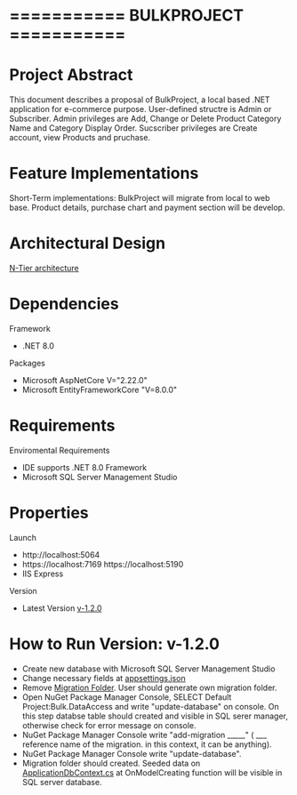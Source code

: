 # =========== BULKPROJECT ===========

# Project Abstract
 This document describes a proposal of BulkProject, a local based .NET application for e-commerce purpose. User-defined structre is Admin or Subscriber. Admin 
 privileges are Add, Change or Delete Product Category Name and Category Display Order. Sucscriber privileges are Create account, view Products and pruchase. 

# Feature Implementations
 Short-Term implementations: BulkProject will migrate from local to web base. Product details, purchase chart and payment section will be develop.

# Architectural Design 

<a href="https://learn.microsoft.com/en-us/azure/architecture/guide/architecture-styles/n-tier" target="_blank">N-Tier architecture</a>

# Dependencies

 Framework
  - .NET 8.0
 
 Packages
  - Microsoft AspNetCore V="2.22.0"
  - Microsoft EntityFrameworkCore "V=8.0.0"

# Requirements

 Enviromental Requirements
   - IDE supports .NET 8.0 Framework
   - Microsoft SQL Server Management Studio
  
 # Properties
    
 Launch
   - http://localhost:5064
   - https://localhost:7169 https://localhost:5190
   - IIS Express

 Version
 - Latest Version <a href="https://github.com/GirayTurker/BulkMVCProject/tree/v-1.2.0" target="_blank">v-1.2.0</a>

 # How to Run Version: v-1.2.0

  - Create new database with Microsoft SQL Server Management Studio
  - Change necessary fields at <a href="https://github.com/GirayTurker/BulkMVCProject/blob/master/BulkProject/appsettings.json" target="_blank">appsettings.json</a>
  - Remove <a href="https://github.com/GirayTurker/BulkMVCProject/tree/master/BulkProject/Migrations">Migration Folder</a>. User should generate own migration folder.
  - Open NuGet Package Manager Console, SELECT Default Project:Bulk.DataAccess and write "update-database" on console. On this step databse table should created and      visible in SQL serer manager, otherwise check for error message on console.
  - NuGet Package Manager Console write "add-migration _____" ( ___ reference name of the migration. in this context, it can be anything).
  - NuGet Package Manager Console write "update-database".
  - Migration folder should created. Seeded data on <a href="https://github.com/GirayTurker/BulkMVCProject/blob/master/BulkProject/Data/ApplicationDbContext.cs"          target="_blank">ApplicationDbContext.cs</a> at OnModelCreating function will be visible in SQL server database.

